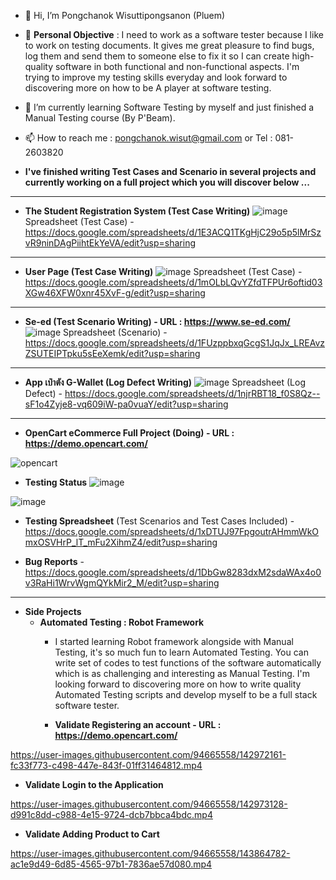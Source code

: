 - 👋 Hi, I’m Pongchanok Wisuttipongsanon (Pluem)
- 👀 **Personal Objective** : I need to work as a software tester because I like to work on testing documents. It gives me great pleasure to find bugs, log them and send them to someone else to fix it so I can create high-quality software in both functional and non-functional aspects. I'm trying to improve my testing skills everyday and look forward to discovering more on how to be A player at software testing.
- 🌱 I’m currently learning Software Testing by myself and just finished a Manual Testing course (By P'Beam).
- 📫 How to reach me : pongchanok.wisut@gmail.com   or    Tel : 081-2603820


- **I've finished writing Test Cases and Scenario in several projects and currently working on a full project which you will discover below ...**

------------------------------------------------------------------------------------------------------------------

- **The Student Registration System (Test Case Writing)**
![image](https://user-images.githubusercontent.com/94665558/143770713-b288473b-ff32-4bae-8862-3a3657408e50.png)
Spreadsheet (Test Case) - https://docs.google.com/spreadsheets/d/1E3ACQ1TKgHjC29o5p5lMrSzvR9ninDAgPiihtEkYeVA/edit?usp=sharing

------------------------------------------------------------------------------------------------------------------

- **User Page (Test Case Writing)**
![image](https://user-images.githubusercontent.com/94665558/143770976-cf5d373f-1155-429c-9d18-743568c3168c.png)
Spreadsheet (Test Case) - https://docs.google.com/spreadsheets/d/1mOLbLQvYZfdTFPUr6oftid03XGw46XFW0xnr45XvF-g/edit?usp=sharing

------------------------------------------------------------------------------------------------------------------


- **Se-ed (Test Scenario Writing) - URL : https://www.se-ed.com/**
![image](https://user-images.githubusercontent.com/94665558/143771299-7eabb7b9-051d-4e91-84d0-bed17ac8288a.png)
Spreadsheet (Scenario) - https://docs.google.com/spreadsheets/d/1FUzppbxqGcgS1JqJx_LREAvzZSUTEIPTpku5sEeXemk/edit?usp=sharing

------------------------------------------------------------------------------------------------------------------


- **App เป๋าตัง G-Wallet (Log Defect Writing)** 
![image](https://user-images.githubusercontent.com/94665558/143812725-bb0b7d44-5054-4246-a1bf-f343edf7f81e.png)
Spreadsheet (Log Defect) - https://docs.google.com/spreadsheets/d/1njrRBT18_f0S8Qz--sF1o4Zyje8-vq609iW-pa0vuaY/edit?usp=sharing

------------------------------------------------------------------------------------------------------------------

- **OpenCart eCommerce Full Project (Doing) - URL : https://demo.opencart.com/**


![opencart](https://user-images.githubusercontent.com/94665558/142794110-7b30300a-84c5-48e4-937a-e312e504ebad.JPG)


 - **Testing Status** 
![image](https://user-images.githubusercontent.com/94665558/143816438-5e719951-deea-4688-be4e-232d8da40e9e.png)

![image](https://user-images.githubusercontent.com/94665558/143821807-14b93500-0bd5-413a-815a-db5f6f370c78.png)


 - **Testing Spreadsheet** 
         (Test Scenarios and Test Cases Included)
          - https://docs.google.com/spreadsheets/d/1xDTUJ97FpgoutrAHmmWkOmxOSVHrP_lT_mFu2XihmZ4/edit?usp=sharing


 - **Bug Reports**
        - https://docs.google.com/spreadsheets/d/1DbGw8283dxM2sdaWAx4o0v3RaHi1WrvWgmQYkMir2_M/edit?usp=sharing
         
------------------------------------------------------------------------------------------------------------------
        
  - **Side Projects**
      - **Automated Testing : Robot Framework**
         - I started learning Robot framework alongside with Manual Testing, it's so much fun to learn Automated Testing. You can write set of codes to test functions of the software automatically which is as challenging and interesting as Manual Testing. I'm looking forward to discovering more on how to write quality Automated Testing scripts and develop myself to be a full stack software tester.
      
       
          - **Validate Registering an account - URL : https://demo.opencart.com/**

          
      
        
https://user-images.githubusercontent.com/94665558/142972161-fc33f773-c498-447e-843f-01ff31464812.mp4

   - **Validate Login to the Application**



https://user-images.githubusercontent.com/94665558/142973128-d991c8dd-c988-4e15-9724-dcb7bbca4bdc.mp4

   - **Validate Adding Product to Cart**

https://user-images.githubusercontent.com/94665558/143864782-ac1e9d49-6d85-4565-97b1-7836ae57d080.mp4


<!---
PongchanokWisut/PongchanokWisut is a ✨ special ✨ repository because its `README.md` (this file) appears on your GitHub profile.
You can click the Preview link to take a look at your changes.
--->
